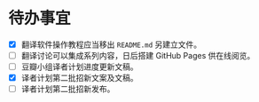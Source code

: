 # 待办事宜

* [x] 翻译软件操作教程应当移出 `README.md` 另建立文件。
* [ ] 翻译讨论可以集成系列内容，日后搭建 GitHub Pages 供在线阅览。
* [ ] 豆瓣小组译者计划进度更新文稿。
* [x] 译者计划第二批招新文案及文稿。
* [ ] 译者计划第二批招新发布。 
